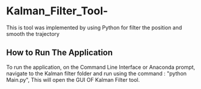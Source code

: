 # Kalman_Filter_Tool-
This is tool was implemented by using Python for filter the position and smooth the trajectory
## How to Run The Application
To run the application, on the Command Line Interface or Anaconda prompt, navigate 
to the Kalman filter folder and run using the command :
"python Main.py",
This will open the GUI OF Kalman Filter tool. 
